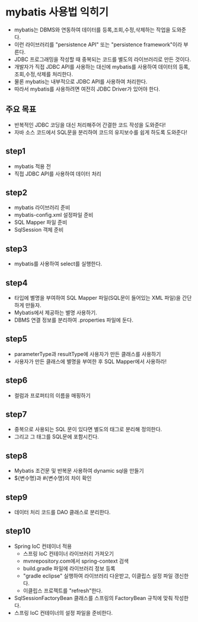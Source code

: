 # mybatis 사용법 익히기
- mybatis는 DBMS와 연동하여 데이터를 등록,조회,수정,삭제하는 작업을 도와준다.
- 이런 라이브러리를 "persistence API" 또는 "persistence framework"이라 부른다.
- JDBC 프로그래밍을 작성할 때 중복되는 코드를 별도의 라이브러리로 만든 것이다.
- 개발자가 직접 JDBC API를 사용하는 대신에 mybatis를 사용하여 데이터의 등록,조회,수정,삭제를 처리한다.
- 물론 mybatis는 내부적으로 JDBC API를 사용하여 처리한다.
- 따라서 mybatis를 사용하려면 여전히 JDBC Driver가 있어야 한다.

## 주요 목표
- 반복적인 JDBC 코딩을 대신 처리해주어 간결한 코드 작성을 도와준다!
- 자바 소스 코드에서 SQL문을 분리하여 코드의 유지보수를 쉽게 하도록 도와준다!

## step1
- mybatis 적용 전
- 직접 JDBC API를 사용하여 데이터 처리

## step2
- mybatis 라이브러리 준비 
- mybatis-config.xml 설정파일 준비
- SQL Mapper 파일 준비
- SqlSession 객체 준비 

## step3
- mybatis를 사용하여 select를 실행한다.

## step4
- 타입에 별명을 부여하여 SQL Mapper 파일(SQL문이 들어있는 XML 파일)을 간단하게 만들자.
- Mybatis에서 제공하는 별명 사용하기.  
- DBMS 연결 정보를 분리하여 .properties 파일에 둔다.

## step5
- parameterType과 resultType에 사용자가 만든 클래스를 사용하기
- 사용자가 만든 클래스에 별명을 부여한 후 SQL Mapper에서 사용하라!

## step6
- 컬럼과 프로퍼티의 이름을 매핑하기

## step7
- 중복으로 사용되는 SQL 문이 있다면 별도의 태그로 분리해 정의한다.
- 그리고 그 태그를 SQL문에 포함시킨다.

## step8
- Mybatis 조건문 및 반복문 사용하여 dynamic sql을 만들기 
- ${변수명}과 #{변수명}의 차이 확인

## step9
- 데이터 처리 코드를 DAO 클래스로 분리한다.

## step10
- Spring IoC 컨테이너 적용
  - 스프링 IoC 컨테이너 라이브러리 가져오기
  - mvnrepository.com에서 spring-context 검색
  - build.gradle 파일에 라이브러리 정보 등록
  - "gradle eclipse" 실행하여 라이브러리 다운받고, 이클립스 설정 파일 갱신한다.
  - 이클립스 프로젝트를 "refresh"한다.
- SqlSessionFactoryBean 클래스를 스프링의 FactoryBean 규칙에 맞춰 작성한다.
- 스프링 IoC 컨테이너의 설정 파일을 준비한다.











